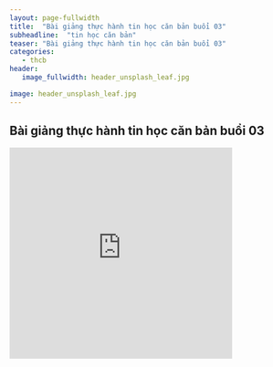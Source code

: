 ```yaml
---
layout: page-fullwidth
title:  "Bài giảng thực hành tin học căn bản buổi 03"
subheadline:  "tin học căn bản"
teaser: "Bài giảng thực hành tin học căn bản buổi 03"
categories: 
   - thcb
header:
   image_fullwidth: header_unsplash_leaf.jpg

image: header_unsplash_leaf.jpg
---
```


## Bài giảng thực hành tin học căn bản buổi 03

<div class="flex-video">
<iframe src="http://www.slideshare.net/tiencao71/slideshelf" width="390px" height="370px" frameborder="0" marginwidth="0" frameborder="0" allowfullscreen></iframe>
</div>
